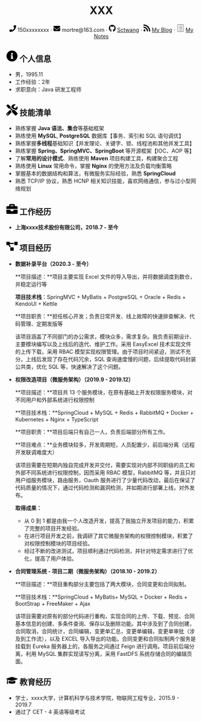  <center>
     <h1>XXX</h1>
     <div>
         <span>
             <img src="assets/phone-solid.svg" width="18px">
             150xxxxxxxx
         </span>
         ·
         <span>
             <img src="assets/envelope-solid.svg" width="18px">
             mortre@163.com
         </span>
         ·
         <span>
             <img src="assets/github-brands.svg" width="18px">
             <a href="https://github.com/Sctwang">Sctwang</a>
         </span>
         ·
         <span>
             <img src="assets/rss-solid.svg" width="18px">
             <a href="https://sctwang.github.io/">My Blog</a>
         </span>
         ·
         <span>
             <img src="assets/note.svg" width="20px">
             <a href="https://sctwang.github.io/docsify/">My Notes</a>
         </span>
     </div>
 </center>

 ## <img src="assets/info-circle-solid.svg" width="30px"> 个人信息 

 - 男，1995.11
- 工作经验：2年
 - 求职意向：Java 研发工程师

## <img src="assets/tools-solid.svg" width="30px"> 技能清单

- 熟练掌握 **Java 语法、集合**等基础框架
- 熟练使用 **MySQL**, **PostgreSQL** 数据库【事务、索引和 SQL 语句调优】
- 熟练掌握**多线程**基础知识【并发理论、关键字、锁、线程池和其他并发工具】
- 熟练掌握  **Spring、SpringMVC、SpringBoot** 等开源框架【IOC、AOP 等】
- 了解**常用的设计模式**、熟练使用 **Maven** 项目构建工具，构建聚合工程
- 熟练使用 **Linux** 常用命令，掌握 **Nginx** 的使用方法及负载均衡策略
- 掌握基本的数据结构和算法，有微服务实际经验，熟悉 **SpringCloud** 
- 熟悉 TCP/IP 协议，熟悉 HCNP 相关知识技能，喜欢网络通信，参与过小型网络规划

## <img src="assets/briefcase-solid.svg" width="30px"> 工作经历

- **上海xxxx技术股份有限公司，2018.7 - 至今**

## <img src="assets/project-diagram-solid.svg" width="30px"> 项目经历

- **数据补录平台（2020.3 - 至今）**

  **项目描述：**项目主要实现 Excel 文件的导入导出，并将数据调度到数仓，并稳定运行等

  **项目技术栈**：SpringMVC + MyBatis + PostgreSQL + Oracle + Redis + KendoUI + Kettle
  
  **项目职责：**担任核心开发；负责日常开发、线上故障的快速排查解决、代码管理、定期发版等
  
  该项目涵盖了不同部门的办公需求，模块众多，需求复杂。我负责前期设计、主要模块编写以及上线后的迭代、维护工作。采用 EasyExcel 技术实现文件的上传下载，采用 RBAC 模型实现权限管理。由于项目时间紧迫，测试不充分，上线后发现了存在代码冗余，SQL 查询速度慢的问题，后续提取代码封装公共类，优化 SQL 等，快速解决了这个问题。
  
- **权限改造项目（微服务架构）（2019.9 - 2019.12）**

  **项目描述：**项目共 13 个服务模块，在原有基础上开发权限服务模块，对不同用户和外部系统进行权限控制

  **项目技术栈：**SpringCloud + MySQL + Redis + RabbitMQ + Docker + Kubernetes + Nginx + TypeScript

  **项目职责：**项目后端只有自己一人，负责后端部分所有工作。

  **项目难点：**业务模块较多，开发周期短，人员配置少，前后端分离（远程开发联调难度大）

  该项目需要在短期内独自完成开发并交付，需要实现对内部不同职级的员工和外部不同系统进行权限控制，因而采用 RBAC 模型，RabbitMQ 等，并且只对用户组服务模块，路由服务，Oauth 服务进行了少量代码改动，最后在保证了代码质量的情况下，通过代码检测和漏洞检测，并如期进行部署上线，对外发布。

  **取得成果：**
  
  - 从 0 到 1 都是由我一个人改造开发，提高了我独立开发项目的能力，积累了完整的项目开发经验。
  - 在进行项目开发之前，我调研了其它微服务架构的权限控制模块，积累了对权限控制模块的项目经验。
  - 经过不断的改进测试，项目顺利通过代码检测，并针对特定需求进行了优化，提高了用户体验。

- **合同管理系统 - 项目二期（微服务架构）（2018.10 - 2019.2）**

  **项目描述：**项目重构部分主要包括了两大模块，合同变更和合同拟制。

  **项目技术栈：**SpringCloud + MyBatis+ MySQL + Docker + Redis + BootStrap + FreeMaker + Ajax

  该项目需要对原有的部分代码进行重构，实现合同的上传、下载、预览、合同基本信息的创建、多条件查询、保存以及删除功能。其中涉及到了合同创建，合同取消，合同统计，合同编辑，变更单汇总，变更单编辑，变更单审批（涉及到工作流），以及 EXCEL 导入导出的功能。合同变更和合同拟制两个服务是挂载到 Eureka 服务器上的，各服务之间通过 Feign 进行调用。项目前后端分离，利用 MySQL 集群实现读写分离，采用 FastDFS 系统存储合同的编辑页面。


## <img src="assets/graduation-cap-solid.svg" width="30px"> 教育经历

- 学士，xxxx大学，计算机科学与技术学院，物联网工程专业，2015.9 - 2019.7
- 通过了 CET - 4 英语等级考试
